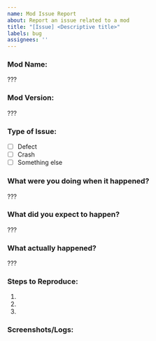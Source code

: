 ```yaml
---
name: Mod Issue Report
about: Report an issue related to a mod
title: "[Issue] <Descriptive title>"
labels: bug
assignees: ''
---
```


### Mod Name:
<!-- Please provide the name of the mod. -->

???

### Mod Version:
<!-- Please provide the version of the mod. -->

???

### Type of Issue:
<!-- Please select the type of issue. -->
- [ ] Defect
- [ ] Crash
- [ ] Something else

### What were you doing when it happened?
<!-- Describe the actions you were performing when the issue occurred. -->

???

### What did you expect to happen?
<!-- Describe what you expected to happen. -->

???

### What actually happened?
<!-- Describe what actually happened. -->

???

### Steps to Reproduce:
<!-- Please list the steps to reproduce the issue. -->

1. 
2. 
3. 

### Screenshots/Logs:
<!-- If applicable, add screenshots to help explain your problem. You can also paste any relevant logs here. -->

